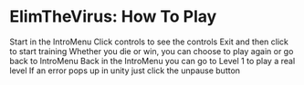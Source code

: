 # ElimTheVirus: How To Play
Start in the IntroMenu
Click controls to see the controls
Exit and then click to start training
Whether you die or win, you can choose to play again or go back to IntroMenu
Back in the IntroMenu you can go to Level 1 to play a real level
If an error pops up in unity just click the unpause button
